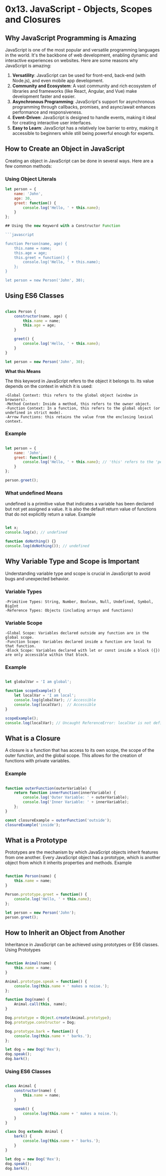 # 0x13. JavaScript - Objects, Scopes and Closures

## Why JavaScript Programming is Amazing

JavaScript is one of the most popular and versatile programming languages in the world. It's the backbone of web development, enabling dynamic and interactive experiences on websites. Here are some reasons why JavaScript is amazing:

1. **Versatility**: JavaScript can be used for front-end, back-end (with Node.js), and even mobile app development.
2. **Community and Ecosystem**: A vast community and rich ecosystem of libraries and frameworks (like React, Angular, and Vue) make development faster and easier.
3. **Asynchronous Programming**: JavaScript's support for asynchronous programming through callbacks, promises, and async/await enhances performance and responsiveness.
4. **Event-Driven**: JavaScript is designed to handle events, making it ideal for creating interactive user interfaces.
5. **Easy to Learn**: JavaScript has a relatively low barrier to entry, making it accessible to beginners while still being powerful enough for experts.

## How to Create an Object in JavaScript

Creating an object in JavaScript can be done in several ways. Here are a few common methods:

### Using Object Literals

```javascript
let person = {
    name: 'John',
    age: 30,
    greet: function() {
        console.log('Hello, ' + this.name);
    }
};

## Using the new Keyword with a Constructor Function

```javascript

function Person(name, age) {
    this.name = name;
    this.age = age;
    this.greet = function() {
        console.log('Hello, ' + this.name);
    };
}

let person = new Person('John', 30);
```
## Using ES6 Classes

```javascript

class Person {
    constructor(name, age) {
        this.name = name;
        this.age = age;
    }

    greet() {
        console.log('Hello, ' + this.name);
    }
}

let person = new Person('John', 30);
```
**What this Means**

The this keyword in JavaScript refers to the object it belongs to. Its value depends on the context in which it is used:

    -Global Context: this refers to the global object (window in browsers).
    -Method Context: Inside a method, this refers to the owner object.
    -Function Context: In a function, this refers to the global object (or undefined in strict mode).
    -Arrow Functions: this retains the value from the enclosing lexical context.

### Example

```javascript

let person = {
    name: 'John',
    greet: function() {
        console.log('Hello, ' + this.name); // 'this' refers to the 'person' object
    }
};

person.greet();
```
### What undefined Means

undefined is a primitive value that indicates a variable has been declared but not yet assigned a value. It is also the default return value of functions that do not explicitly return a value.
Example

```javascript

let x;
console.log(x); // undefined

function doNothing() {}
console.log(doNothing()); // undefined
```
## Why Variable Type and Scope is Important

Understanding variable type and scope is crucial in JavaScript to avoid bugs and unexpected behavior.
### Variable Types

    -Primitive Types: String, Number, Boolean, Null, Undefined, Symbol, BigInt
    -Reference Types: Objects (including arrays and functions)

### Variable Scope

    -Global Scope: Variables declared outside any function are in the global scope.
    -Function Scope: Variables declared inside a function are local to that function.
    -Block Scope: Variables declared with let or const inside a block ({}) are only accessible within that block.

### Example

```javascript

let globalVar = 'I am global';

function scopeExample() {
    let localVar = 'I am local';
    console.log(globalVar); // Accessible
    console.log(localVar);  // Accessible
}

scopeExample();
console.log(localVar); // Uncaught ReferenceError: localVar is not defined
```
## What is a Closure

A closure is a function that has access to its own scope, the scope of the outer function, and the global scope. This allows for the creation of functions with private variables.
### Example

```javascript

function outerFunction(outerVariable) {
    return function innerFunction(innerVariable) {
        console.log('Outer Variable: ' + outerVariable);
        console.log('Inner Variable: ' + innerVariable);
    };
}

const closureExample = outerFunction('outside');
closureExample('inside');
```
## What is a Prototype

Prototypes are the mechanism by which JavaScript objects inherit features from one another. Every JavaScript object has a prototype, which is another object from which it inherits properties and methods.
Example

```javascript

function Person(name) {
    this.name = name;
}

Person.prototype.greet = function() {
    console.log('Hello, ' + this.name);
};

let person = new Person('John');
person.greet();
```
## How to Inherit an Object from Another

Inheritance in JavaScript can be achieved using prototypes or ES6 classes.
Using Prototypes

```javascript

function Animal(name) {
    this.name = name;
}

Animal.prototype.speak = function() {
    console.log(this.name + ' makes a noise.');
};

function Dog(name) {
    Animal.call(this, name);
}

Dog.prototype = Object.create(Animal.prototype);
Dog.prototype.constructor = Dog;

Dog.prototype.bark = function() {
    console.log(this.name + ' barks.');
};

let dog = new Dog('Rex');
dog.speak();
dog.bark();
```
### Using ES6 Classes

```javascript

class Animal {
    constructor(name) {
        this.name = name;
    }

    speak() {
        console.log(this.name + ' makes a noise.');
    }
}

class Dog extends Animal {
    bark() {
        console.log(this.name + ' barks.');
    }
}

let dog = new Dog('Rex');
dog.speak();
dog.bark();
```
